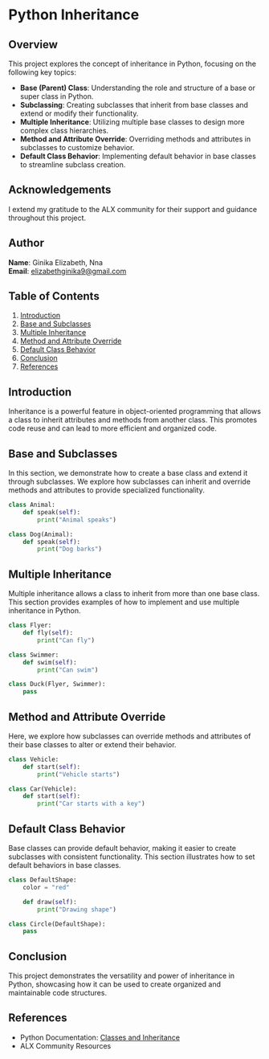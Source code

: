 # Python Inheritance

## Overview

This project explores the concept of inheritance in Python, focusing on the following key topics:

- **Base (Parent) Class**: Understanding the role and structure of a base or super class in Python.
- **Subclassing**: Creating subclasses that inherit from base classes and extend or modify their functionality.
- **Multiple Inheritance**: Utilizing multiple base classes to design more complex class hierarchies.
- **Method and Attribute Override**: Overriding methods and attributes in subclasses to customize behavior.
- **Default Class Behavior**: Implementing default behavior in base classes to streamline subclass creation.

## Acknowledgements

I extend my gratitude to the ALX community for their support and guidance throughout this project.

## Author

**Name**: Ginika Elizabeth, Nna  
**Email**: elizabethginika9@gmail.com

## Table of Contents

1. [Introduction](#introduction)
2. [Base and Subclasses](#base-and-subclasses)
3. [Multiple Inheritance](#multiple-inheritance)
4. [Method and Attribute Override](#method-and-attribute-override)
5. [Default Class Behavior](#default-class-behavior)
6. [Conclusion](#conclusion)
7. [References](#references)

## Introduction

Inheritance is a powerful feature in object-oriented programming that allows a class to inherit attributes and methods from another class. This promotes code reuse and can lead to more efficient and organized code.

## Base and Subclasses

In this section, we demonstrate how to create a base class and extend it through subclasses. We explore how subclasses can inherit and override methods and attributes to provide specialized functionality.

```python
class Animal:
    def speak(self):
        print("Animal speaks")

class Dog(Animal):
    def speak(self):
        print("Dog barks")
```

## Multiple Inheritance

Multiple inheritance allows a class to inherit from more than one base class. This section provides examples of how to implement and use multiple inheritance in Python.

```python
class Flyer:
    def fly(self):
        print("Can fly")

class Swimmer:
    def swim(self):
        print("Can swim")

class Duck(Flyer, Swimmer):
    pass
```

## Method and Attribute Override

Here, we explore how subclasses can override methods and attributes of their base classes to alter or extend their behavior.

```python
class Vehicle:
    def start(self):
        print("Vehicle starts")

class Car(Vehicle):
    def start(self):
        print("Car starts with a key")
```

## Default Class Behavior

Base classes can provide default behavior, making it easier to create subclasses with consistent functionality. This section illustrates how to set default behaviors in base classes.

```python
class DefaultShape:
    color = "red"

    def draw(self):
        print("Drawing shape")

class Circle(DefaultShape):
    pass
```

## Conclusion

This project demonstrates the versatility and power of inheritance in Python, showcasing how it can be used to create organized and maintainable code structures.

## References

- Python Documentation: [Classes and Inheritance](https://docs.python.org/3/tutorial/classes.html)
- ALX Community Resources
